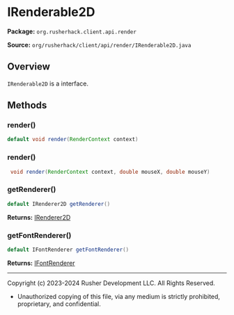 # IRenderable2D

**Package:** `org.rusherhack.client.api.render`

**Source:** `org/rusherhack/client/api/render/IRenderable2D.java`

## Overview

`IRenderable2D` is a interface.

## Methods

### render()

```java
default void render(RenderContext context)
```

### render()

```java
 void render(RenderContext context, double mouseX, double mouseY)
```

### getRenderer()

```java
default IRenderer2D getRenderer()
```

**Returns:** [IRenderer2D](IRenderer2D.md)

### getFontRenderer()

```java
default IFontRenderer getFontRenderer()
```

**Returns:** [IFontRenderer](IFontRenderer.md)

---

Copyright (c) 2023-2024 Rusher Development LLC. All Rights Reserved.
* Unauthorized copying of this file, via any medium is strictly prohibited, proprietary, and confidential.
